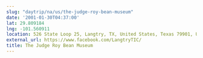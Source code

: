 ```yaml
---
slug: "daytrip/na/us/the-judge-roy-bean-museum"
date: '2001-01-30T04:37:00'
lat: 29.809184
lng: -101.560911
location: 526 State Loop 25, Langtry, TX, United States, Texas 79901, United States
external_url: https://www.facebook.com/LangtryTIC/
title: The Judge Roy Bean Museum
---
```



